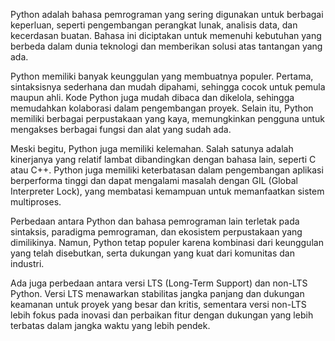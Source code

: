 

Python adalah bahasa pemrograman yang sering digunakan untuk berbagai keperluan, seperti pengembangan perangkat lunak, analisis data, dan kecerdasan buatan.
Bahasa ini diciptakan untuk memenuhi kebutuhan yang berbeda dalam dunia teknologi dan memberikan solusi atas tantangan yang ada.

Python memiliki banyak keunggulan yang membuatnya populer. Pertama, sintaksisnya sederhana dan mudah dipahami, sehingga cocok untuk pemula maupun ahli.
Kode Python juga mudah dibaca dan dikelola, sehingga memudahkan kolaborasi dalam pengembangan proyek. Selain itu, Python memiliki berbagai perpustakaan yang kaya,
memungkinkan pengguna untuk mengakses berbagai fungsi dan alat yang sudah ada.

Meski begitu, Python juga memiliki kelemahan. Salah satunya adalah kinerjanya yang relatif lambat dibandingkan dengan bahasa lain,
seperti C atau C++. Python juga memiliki keterbatasan dalam pengembangan aplikasi berperforma tinggi dan dapat mengalami masalah dengan GIL (Global Interpreter Lock),
yang membatasi kemampuan untuk memanfaatkan sistem multiproses.

Perbedaan antara Python dan bahasa pemrograman lain terletak pada sintaksis, paradigma pemrograman, dan ekosistem perpustakaan yang dimilikinya.
Namun, Python tetap populer karena kombinasi dari keunggulan yang telah disebutkan, serta dukungan yang kuat dari komunitas dan industri.

Ada juga perbedaan antara versi LTS (Long-Term Support) dan non-LTS Python.
Versi LTS menawarkan stabilitas jangka panjang dan dukungan keamanan untuk proyek yang besar dan kritis,
sementara versi non-LTS lebih fokus pada inovasi dan perbaikan fitur dengan dukungan yang lebih terbatas dalam jangka waktu yang lebih pendek.
